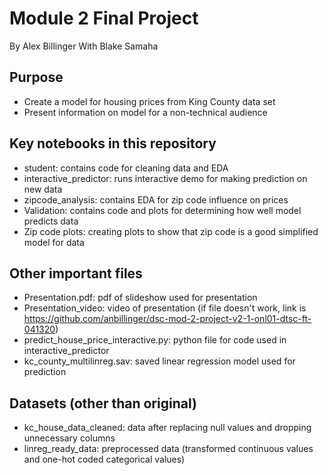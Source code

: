 # Module 2 Final Project
By Alex Billinger
With Blake Samaha

## Purpose
* Create a model for housing prices from King County data set
* Present information on model for a non-technical audience

## Key notebooks in this repository
* student: contains code for cleaning data and EDA
* interactive_predictor: runs interactive demo for making prediction on new data
* zipcode_analysis: contains EDA for zip code influence on prices
* Validation: contains code and plots for determining how well model predicts data
* Zip code plots: creating plots to show that zip code is a good simplified model for data

## Other important files
* Presentation.pdf: pdf of slideshow used for presentation
* Presentation_video: video of presentation (if file doesn't work, link is https://github.com/anbillinger/dsc-mod-2-project-v2-1-onl01-dtsc-ft-041320)
* predict_house_price_interactive.py: python file for code used in interactive_predictor
* kc_county_multilinreg.sav: saved linear regression model used for prediction

## Datasets (other than original)
* kc_house_data_cleaned: data after replacing null values and dropping unnecessary columns
* linreg_ready_data: preprocessed data (transformed continuous values and one-hot coded categorical values)